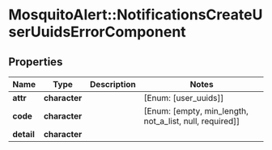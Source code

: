 # MosquitoAlert::NotificationsCreateUserUuidsErrorComponent


## Properties
Name | Type | Description | Notes
------------ | ------------- | ------------- | -------------
**attr** | **character** |  | [Enum: [user_uuids]] 
**code** | **character** |  | [Enum: [empty, min_length, not_a_list, null, required]] 
**detail** | **character** |  | 


